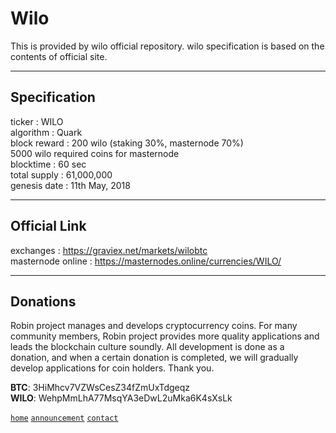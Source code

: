 # Wilo
  
This is provided by wilo official repository. wilo specification is based on the contents of official site.
  
***
## Specification  
  
ticker : WILO  
algorithm	: Quark  
block reward : 200 wilo (staking 30%, masternode 70%)  
5000 wilo required coins for masternode  
blocktime : 60 sec  
total supply : 61,000,000  
genesis date	: 11th May, 2018  
  
***
## Official Link  
  
exchanges : https://graviex.net/markets/wilobtc  
masternode online : https://masternodes.online/currencies/WILO/  
  
***
## Donations 
  
Robin project manages and develops cryptocurrency coins. For many community members, Robin project provides more quality applications and leads the blockchain culture soundly. All development is done as a donation, and when a certain donation is completed, we will gradually develop applications for coin holders. Thank you.  
  
**BTC**: 3HiMhcv7VZWsCesZ34fZmUxTdgeqz    
**WILO**: WehpMmLhA77MsqYA3eDwL2uMka6K4sXsLk  
  
[`home`](https://github.com/robinadaptor)  [`announcement`](https://github.com/robinadaptor/announcement)  [`contact`](https://github.com/robinadaptor/POS-helper)